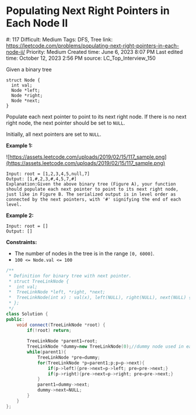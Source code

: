 # Populating Next Right Pointers in Each Node II

#: 117
Difficult: Medium
Tags: DFS, Tree
link: https://leetcode.com/problems/populating-next-right-pointers-in-each-node-ii/
Priority: Medium
Created time: June 6, 2023 8:07 PM
Last edited time: October 12, 2023 2:56 PM
source: LC_Top_Interview_150

Given a binary tree

```
struct Node {
  int val;
  Node *left;
  Node *right;
  Node *next;
}

```

Populate each next pointer to point to its next right node. If there is no next right node, the next pointer should be set to `NULL`.

Initially, all next pointers are set to `NULL`.

**Example 1:**

![https://assets.leetcode.com/uploads/2019/02/15/117_sample.png](https://assets.leetcode.com/uploads/2019/02/15/117_sample.png)

```
Input: root = [1,2,3,4,5,null,7]
Output: [1,#,2,3,#,4,5,7,#]
Explanation:Given the above binary tree (Figure A), your function should populate each next pointer to point to its next right node, just like in Figure B. The serialized output is in level order as connected by the next pointers, with '#' signifying the end of each level.

```

**Example 2:**

```
Input: root = []
Output: []

```

**Constraints:**

- The number of nodes in the tree is in the range `[0, 6000]`.
- `100 <= Node.val <= 100`

```cpp
/**
 * Definition for binary tree with next pointer.
 * struct TreeLinkNode {
 *  int val;
 *  TreeLinkNode *left, *right, *next;
 *  TreeLinkNode(int x) : val(x), left(NULL), right(NULL), next(NULL) {}
 * };
 */
class Solution {
public:
    void connect(TreeLinkNode *root) {
        if(!root) return;
        
        TreeLinkNode *parent1=root;
        TreeLinkNode *dummy=new TreeLinkNode(0);//dummy node used in each layer
        while(parent1){
            TreeLinkNode *pre=dummy;
            for(TreeLinkNode *p=parent1;p;p=p->next){
                if(p->left){pre->next=p->left; pre=pre->next;}
                if(p->right){pre->next=p->right; pre=pre->next;}
            }
            parent1=dummy->next;
            dummy->next=NULL;
        }
    }
};
```
